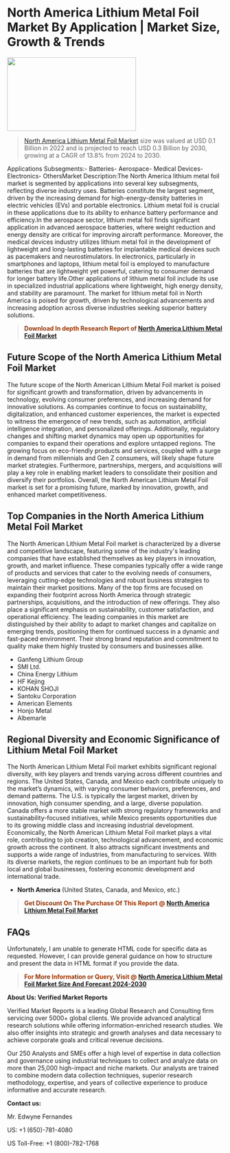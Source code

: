 <p><h1>North America Lithium Metal Foil Market By Application | Market Size, Growth & Trends</h1><p><img class="aligncenter size-medium wp-image-105565" src="https://ffe5etoiles.com/wp-content/uploads/2025/01/MST7-300x171.png" alt="" width="300" height="171" /></p><blockquote><p><a href="https://www.verifiedmarketreports.com/download-sample/?rid=448914&utm_source=Github-NA&utm_medium=351" target="_blank">North America Lithium Metal Foil Market</a> size was valued at USD 0.1 Billion in 2022 and is projected to reach USD 0.3 Billion by 2030, growing at a CAGR of 13.8% from 2024 to 2030.</p></blockquote>Applications Subsegments:- Batteries- Aerospace- Medical Devices- Electronics- OthersMarket Description:The North America lithium metal foil market is segmented by applications into several key subsegments, reflecting diverse industry uses. Batteries constitute the largest segment, driven by the increasing demand for high-energy-density batteries in electric vehicles (EVs) and portable electronics. Lithium metal foil is crucial in these applications due to its ability to enhance battery performance and efficiency.In the aerospace sector, lithium metal foil finds significant application in advanced aerospace batteries, where weight reduction and energy density are critical for improving aircraft performance. Moreover, the medical devices industry utilizes lithium metal foil in the development of lightweight and long-lasting batteries for implantable medical devices such as pacemakers and neurostimulators. In electronics, particularly in smartphones and laptops, lithium metal foil is employed to manufacture batteries that are lightweight yet powerful, catering to consumer demand for longer battery life.Other applications of lithium metal foil include its use in specialized industrial applications where lightweight, high energy density, and stability are paramount. The market for lithium metal foil in North America is poised for growth, driven by technological advancements and increasing adoption across diverse industries seeking superior battery solutions.</p><blockquote><p><span style="color: #993300;"><strong>Download In depth Research Report of <a href="https://www.verifiedmarketreports.com/download-sample/?rid=448914&utm_source=Github-NA&utm_medium=351">North America Lithium Metal Foil Market</a></strong></span></p></blockquote><h2>Future Scope of the North America Lithium Metal Foil Market</h2><p>The future scope of the North American Lithium Metal Foil market is poised for significant growth and transformation, driven by advancements in technology, evolving consumer preferences, and increasing demand for innovative solutions. As companies continue to focus on sustainability, digitalization, and enhanced customer experiences, the market is expected to witness the emergence of new trends, such as automation, artificial intelligence integration, and personalized offerings. Additionally, regulatory changes and shifting market dynamics may open up opportunities for companies to expand their operations and explore untapped regions. The growing focus on eco-friendly products and services, coupled with a surge in demand from millennials and Gen Z consumers, will likely shape future market strategies. Furthermore, partnerships, mergers, and acquisitions will play a key role in enabling market leaders to consolidate their position and diversify their portfolios. Overall, the North American Lithium Metal Foil market is set for a promising future, marked by innovation, growth, and enhanced market competitiveness.</p><h2>Top Companies in the North America Lithium Metal Foil Market</h2><p>The North American Lithium Metal Foil market is characterized by a diverse and competitive landscape, featuring some of the industry's leading companies that have established themselves as key players in innovation, growth, and market influence. These companies typically offer a wide range of products and services that cater to the evolving needs of consumers, leveraging cutting-edge technologies and robust business strategies to maintain their market positions. Many of the top firms are focused on expanding their footprint across North America through strategic partnerships, acquisitions, and the introduction of new offerings. They also place a significant emphasis on sustainability, customer satisfaction, and operational efficiency. The leading companies in this market are distinguished by their ability to adapt to market changes and capitalize on emerging trends, positioning them for continued success in a dynamic and fast-paced environment. Their strong brand reputation and commitment to quality make them highly trusted by consumers and businesses alike.</p><p><ul><li>Ganfeng Lithium Group </li><li> SMI Ltd. </li><li> China Energy Lithium </li><li> HF Kejing </li><li> KOHAN SHOJI </li><li> Santoku Corporation </li><li> American Elements </li><li> Honjo Metal </li><li> Albemarle</li></ul></p><h2>Regional Diversity and Economic Significance of Lithium Metal Foil Market</h2><p>The North American Lithium Metal Foil market exhibits significant regional diversity, with key players and trends varying across different countries and regions. The United States, Canada, and Mexico each contribute uniquely to the market’s dynamics, with varying consumer behaviors, preferences, and demand patterns. The U.S. is typically the largest market, driven by innovation, high consumer spending, and a large, diverse population. Canada offers a more stable market with strong regulatory frameworks and sustainability-focused initiatives, while Mexico presents opportunities due to its growing middle class and increasing industrial development. Economically, the North American Lithium Metal Foil market plays a vital role, contributing to job creation, technological advancement, and economic growth across the continent. It also attracts significant investments and supports a wide range of industries, from manufacturing to services. With its diverse markets, the region continues to be an important hub for both local and global businesses, fostering economic development and international trade.</p><ul> <li><strong>North America</strong> (United States, Canada, and Mexico, etc.)</li></ul><blockquote><p><span style="color: #993300;"><strong>Get Discount On The Purchase Of This Report @ <a href="https://www.verifiedmarketreports.com/ask-for-discount/?rid=448914&utm_source=Github-NA&utm_medium=351">North America Lithium Metal Foil Market</a></strong></span></p></blockquote><h2>FAQs</h2><p>Unfortunately, I am unable to generate HTML code for specific data as requested. However, I can provide general guidance on how to structure and present the data in HTML format if you provide the data.</p><blockquote><p><span style="color: #993300;"><strong>For More Information or Query, Visit @ <a href="https://www.verifiedmarketreports.com/product/lithium-metal-foil-market/">North America Lithium Metal Foil Market Size And Forecast 2024-2030</a></strong></span></p></blockquote><p><strong>About Us: Verified Market Reports</strong></p><p>Verified Market Reports is a leading Global Research and Consulting firm servicing over 5000+ global clients. We provide advanced analytical research solutions while offering information-enriched research studies. We also offer insights into strategic and growth analyses and data necessary to achieve corporate goals and critical revenue decisions.</p><p>Our 250 Analysts and SMEs offer a high level of expertise in data collection and governance using industrial techniques to collect and analyze data on more than 25,000 high-impact and niche markets. Our analysts are trained to combine modern data collection techniques, superior research methodology, expertise, and years of collective experience to produce informative and accurate research.</p><p><strong>Contact us:</strong></p><p>Mr. Edwyne Fernandes</p><p>US: +1 (650)-781-4080</p><p>US Toll-Free: +1 (800)-782-1768</p>
